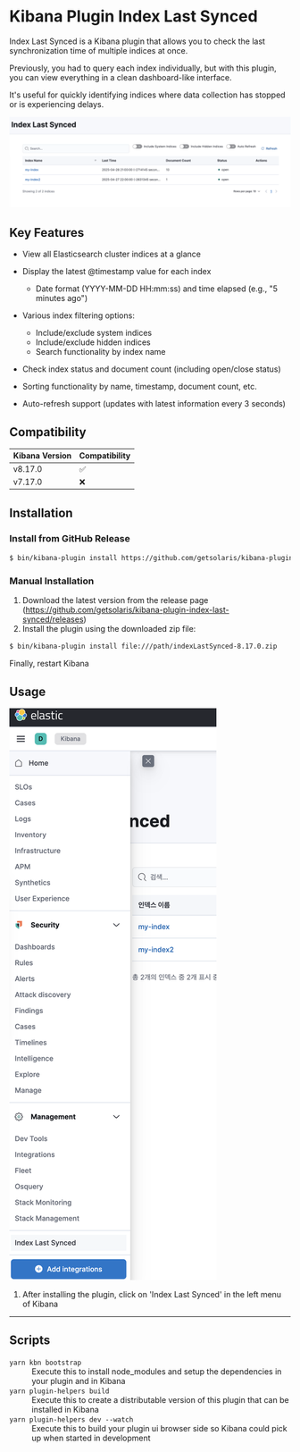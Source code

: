# Kibana Plugin Index Last Synced

Index Last Synced is a Kibana plugin that allows you to check the last synchronization time of multiple indices at once.

Previously, you had to query each index individually, but with this plugin, you can view everything in a clean dashboard-like interface.

It's useful for quickly identifying indices where data collection has stopped or is experiencing delays.

![1](https://raw.githubusercontent.com/getsolaris/kibana-plugin-index-last-synced/refs/heads/main/images/22222.png)


## Key Features

- View all Elasticsearch cluster indices at a glance
- Display the latest @timestamp value for each index
  - Date format (YYYY-MM-DD HH:mm:ss) and time elapsed (e.g., "5 minutes ago")
- Various index filtering options:
  - Include/exclude system indices
  - Include/exclude hidden indices
  - Search functionality by index name

- Check index status and document count (including open/close status)
- Sorting functionality by name, timestamp, document count, etc.
- Auto-refresh support (updates with latest information every 3 seconds)


## Compatibility

| Kibana Version | Compatibility |
|------------|-------|
| v8.17.0    | ✅    |
| v7.17.0    | ❌    |

## Installation

### Install from GitHub Release

```bash
$ bin/kibana-plugin install https://github.com/getsolaris/kibana-plugin-index-last-synced/releases/download/v1.0.0/indexLastSynced-8.17.0.zip
```

### Manual Installation

1. Download the latest version from the release page (https://github.com/getsolaris/kibana-plugin-index-last-synced/releases)
2. Install the plugin using the downloaded zip file:
```bash
$ bin/kibana-plugin install file:///path/indexLastSynced-8.17.0.zip
```

Finally, restart Kibana


## Usage

![2](https://raw.githubusercontent.com/getsolaris/kibana-plugin-index-last-synced/refs/heads/main/images/111111.png)

1. After installing the plugin, click on 'Index Last Synced' in the left menu of Kibana


---


## Scripts

<dl>
  <dt><code>yarn kbn bootstrap</code></dt>
  <dd>Execute this to install node_modules and setup the dependencies in your plugin and in Kibana</dd>

  <dt><code>yarn plugin-helpers build</code></dt>
  <dd>Execute this to create a distributable version of this plugin that can be installed in Kibana</dd>

  <dt><code>yarn plugin-helpers dev --watch</code></dt>
    <dd>Execute this to build your plugin ui browser side so Kibana could pick up when started in development</dd>
</dl>
